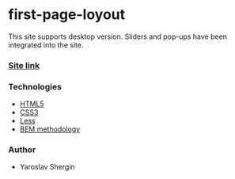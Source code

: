 # first-page-loyout

This site supports desktop version. Sliders and pop-ups have been integrated into the site.

### [Site link](https://celadon-dango-d76f32.netlify.app/)

### Technologies

- [HTML5](https://en.wikipedia.org/wiki/HTML5)
- [CSS3](https://en.wikipedia.org/wiki/Cascading_Style_Sheets)
- [Less](https://lesscss.org/)
- [BEM methodology](https://en.bem.info/methodology/)

### Author

- Yaroslav Shergin
